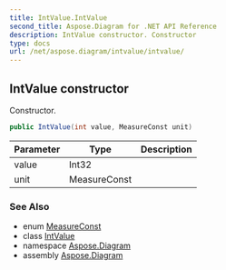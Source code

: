 ```yaml
---
title: IntValue.IntValue
second_title: Aspose.Diagram for .NET API Reference
description: IntValue constructor. Constructor
type: docs
url: /net/aspose.diagram/intvalue/intvalue/
---
```

## IntValue constructor

Constructor.

```csharp
public IntValue(int value, MeasureConst unit)
```

| Parameter | Type | Description |
| --- | --- | --- |
| value | Int32 |  |
| unit | MeasureConst |  |

### See Also

* enum [MeasureConst](../../measureconst/)
* class [IntValue](../)
* namespace [Aspose.Diagram](../../intvalue/)
* assembly [Aspose.Diagram](../../../)


